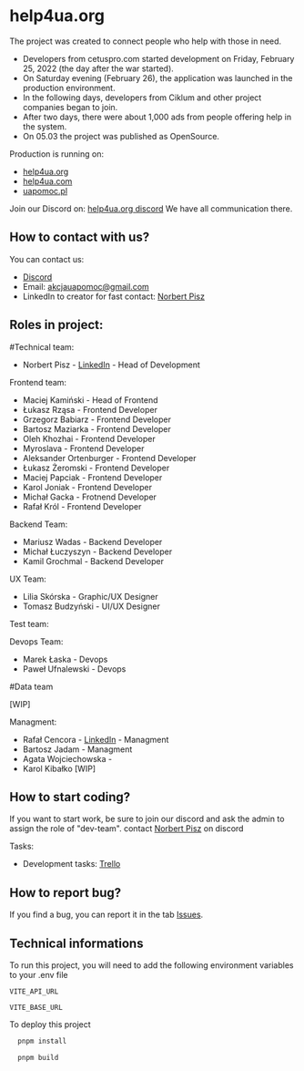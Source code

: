 #  help4ua.org

The project was created to connect people who help with those in need. 
- Developers from cetuspro.com started development on Friday, February 25, 2022 (the day after the war started). 
- On Saturday evening (February 26), the application was launched in the production environment.
- In the following days, developers from Ciklum and other project companies began to join. 
- After two days, there were about 1,000 ads from people offering help in the system. 
- On 05.03 the project was published as OpenSource.

Production is running on:
- [help4ua.org](www.help4ua.org)
- [help4ua.com](www.help4ua.com)
- [uapomoc.pl](www.uapomoc.pl)

Join our Discord on: [help4ua.org discord](https://discord.com/invite/QfYgU75Mcw)
We have all communication there.

## How to contact with us?
You can contact us:
- [Discord](https://discord.com/invite/QfYgU75Mcw)
- Email: akcjauapomoc@gmail.com
- LinkedIn to creator for fast contact: [Norbert Pisz](https://www.linkedin.com/in/norbert-pisz-8ba76b54/)

## Roles in project:
#Technical team:
- Norbert Pisz - [LinkedIn](https://www.linkedin.com/in/norbert-pisz-8ba76b54/) - Head of Development

Frontend team:
- Maciej Kamiński - Head of Frontend
- Łukasz Rząsa - Frontend Developer
- Grzegorz Babiarz - Frontend Developer
- Bartosz Maziarka - Frontend Developer
- Oleh Khozhai - Frontend Developer
- Myroslava - Frontend Developer
- Aleksander Ortenburger - Frontend Developer
- Łukasz Żeromski - Frontend Developer
- Maciej Papciak - Frontend Developer
- Karol Joniak - Frontend Developer
- Michał Gacka - Frotnend Developer
- Rafał Król - Frontend Developer


Backend Team:
- Mariusz Wadas - Backend Developer
- Michał Łuczyszyn - Backend Developer
- Kamil Grochmal - Backend Developer

UX Team:
- Lilia Skórska - Graphic/UX Designer
- Tomasz Budzyński - UI/UX Designer

Test team:

Devops Team:
- Marek Łaska - Devops
- Paweł Ufnalewski - Devops

#Data team

[WIP]



Managment:
- Rafał Cencora - [LinkedIn](https://www.linkedin.com/in/rafa%C5%82-cencora-701a3b8b/) - Managment
- Bartosz Jadam - Managment
- Agata Wojciechowska -
- Karol Kibałko
[WIP]

## How to start coding?
If you want to start work, be sure to join our discord and ask the admin to assign the role of "dev-team".
contact [Norbert Pisz](https://www.linkedin.com/in/norbert-pisz-8ba76b54/) on discord

Tasks:
- Development tasks: [Trello](https://trello.com/b/hpaAYSL5/development)

## How to report bug?
If you find a bug, you can report it in the tab [Issues](https://github.com/cetuspro/help4ua.org-frontend/issues).



## Technical informations
To run this project, you will need to add the following environment variables to your .env file

`VITE_API_URL`

`VITE_BASE_URL`

To deploy this project
```bash
  pnpm install
```
```bash
  pnpm build
```
